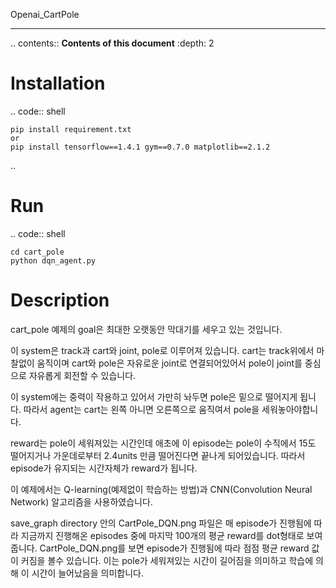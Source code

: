 Openai_CartPole
***************


.. contents:: **Contents of this document**
   :depth: 2


Installation
============

.. code:: shell

    pip install requirement.txt
    or
    pip install tensorflow==1.4.1 gym==0.7.0 matplotlib==2.1.2

..

Run
===

.. code:: shell

    cd cart_pole
    python dqn_agent.py


Description
===========

 cart_pole 예제의 goal은 최대한 오랫동안 막대기를 세우고 있는 것입니다.

 이 system은 track과 cart와 joint, pole로 이루어져 있습니다.
 cart는 track위에서 마찰없이 움직이며 cart와 pole은 자유로운 joint로 연결되어있어서 pole이 joint를 중심으로 자유롭게 회전할 수 있습니다.

 이 system에는 중력이 작용하고 있어서 가만히 놔두면 pole은 밑으로 떨어지게 됩니다.
 따라서 agent는 cart는 왼쪽 아니면 오른쪽으로 움직여서 pole을 세워놓아야합니다.

 reward는 pole이 세워져있는 시간인데 애초에 이 episode는 pole이 수직에서 15도 떨어지거나 가운데로부터 2.4units 만큼 떨어진다면 끝나게 되어있습니다.
 따라서 episode가 유지되는 시간자체가 reward가 됩니다.

 이 예제에서는 Q-learning(예제없이 학습하는 방법)과 CNN(Convolution Neural Network) 알고리즘을 사용하였습니다.

 save_graph directory 안의 CartPole_DQN.png 파일은 매 episode가 진행됨에 따라 지금까지 진행해온 episodes 중에 마지막 100개의 평균 reward를 dot형태로 보여줍니다.
 CartPole_DQN.png를 보면 episode가 진행됨에 따라 점점 평균 reward 값이 커짐을 볼수 있습니다. 이는 pole가 세워져있는 시간이 길어짐을 의미하고 학습에 의해 이 시간이 늘어났음을 의미합니다.


